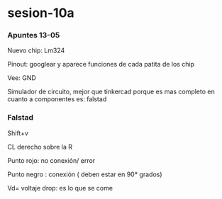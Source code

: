 # sesion-10a
### Apuntes 13-05
Nuevo chip: Lm324

Pinout: googlear y aparece funciones de cada patita de los chip 

Vee: GND 

Simulador de circuito, mejor que tinkercad porque es mas completo en cuanto a componentes es: falstad

### Falstad

Shift+v

CL derecho sobre la R 

Punto rojo: no conexión/ error 

Punto negro : conexión ( deben estar en 90* grados)

Vd= voltaje drop: es lo que se come 


